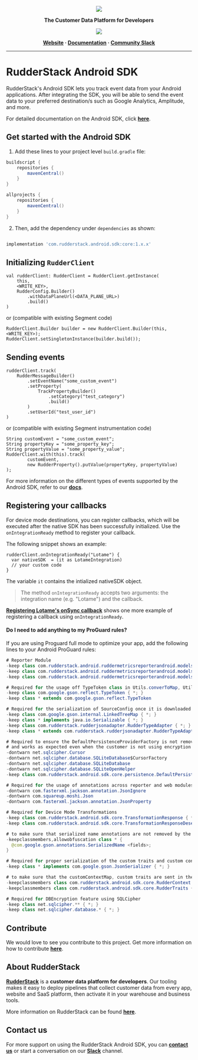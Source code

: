 <p align="center">
  <a href="https://rudderstack.com/">
    <img src="https://user-images.githubusercontent.com/59817155/121357083-1c571300-c94f-11eb-8cc7-ce6df13855c9.png">
  </a>
</p>

<p align="center"><b>The Customer Data Platform for Developers</b></p>

<p align="center">
  <a href="https://search.maven.org/search?q=g:%22com.rudderstack.android.sdk%22%20AND%20a:%22core%22">
    <img src="https://img.shields.io/maven-central/v/com.rudderstack.android.sdk/core.svg?label=Maven%20Central">
    </a>
</p>

<p align="center">
  <b>
    <a href="https://rudderstack.com">Website</a>
    ·
    <a href="https://rudderstack.com/docs/stream-sources/rudderstack-sdk-integration-guides/rudderstack-android-sdk/">Documentation</a>
    ·
    <a href="https://rudderstack.com/join-rudderstack-slack-community">Community Slack</a>
  </b>
</p>

---


# RudderStack Android SDK

RudderStack's Android SDK lets you track event data from your Android applications. After integrating the SDK, you will be able to send the event data to your preferred destination/s such as Google Analytics, Amplitude, and more.

For detailed documentation on the Android SDK, click [**here**](https://rudderstack.com/docs/stream-sources/rudderstack-sdk-integration-guides/rudderstack-android-sdk).

## Get started with the Android SDK

1. Add these lines to your project level `build.gradle` file:

```groovy
buildscript {
    repositories {
        mavenCentral()
    }
}

allprojects {
    repositories {
        mavenCentral()
    }
}
```

2. Then, add the dependency under `dependencies` as shown:

```groovy

implementation 'com.rudderstack.android.sdk:core:1.x.x'
```

## Initializing ```RudderClient```

```
val rudderClient: RudderClient = RudderClient.getInstance(
    this,
    <WRITE_KEY>,
    RudderConfig.Builder()
        .withDataPlaneUrl(<DATA_PLANE_URL>)
        .build()
)
```
or (compatible with existing Segment code)
```
RudderClient.Builder builder = new RudderClient.Builder(this, <WRITE_KEY>);
RudderClient.setSingletonInstance(builder.build());
```

## Sending events
```
rudderClient.track(
    RudderMessageBuilder()
        .setEventName("some_custom_event")
        .setProperty(
            TrackPropertyBuilder()
                .setCategory("test_category")
                .build()
        )
        .setUserId("test_user_id")
)
```
or (compatible with existing Segment instrumentation code)
```
String customEvent = "some_custom_event";
String propertyKey = "some_property_key";
String propertyValue = "some_property_value";
RudderClient.with(this).track(
        customEvent,
        new RudderProperty().putValue(propertyKey, propertyValue)
);
```

For more information on the different types of events supported by the Android SDK, refer to our [**docs**](https://rudderstack.com/docs/stream-sources/rudderstack-sdk-integration-guides/rudderstack-android-sdk).

## Registering your callbacks

For device mode destinations, you can register callbacks, which will be executed after the native SDK has been successfully initialized. Use the `onIntegrationReady` method to register your callback.

The following snippet shows an example:

```
rudderClient.onIntegrationReady("Lotame") {
  var nativeSDK  = (it as LotameIntegration)
  // your custom code
}
```
The variable `it` contains the intialized nativeSDK object.

> The method `onIntegrationReady` accepts two arguments: the integration name (e.g. "Lotame") and the callback.

[**Registering Lotame's onSync callback**](https://github.com/rudderlabs/rudder-integration-lotame-android#register-your-onsync-callback) shows one more example of registering a callback using `onIntegrationReady`.

#### Do I need to add anything to my ProGuard rules?

If you are using Proguard full mode to optimize your app, add the following lines to your Android ProGuard rules:

```java
# Reporter Module
-keep class com.rudderstack.android.ruddermetricsreporterandroid.models.LabelEntity { *; }
-keep class com.rudderstack.android.ruddermetricsreporterandroid.models.MetricEntity { *; }
-keep class com.rudderstack.android.ruddermetricsreporterandroid.models.ErrorEntity { *; }

# Required for the usage off TypeToken class in Utils.converToMap, Utils.convertToList
-keep class com.google.gson.reflect.TypeToken { *; }
-keep class * extends com.google.gson.reflect.TypeToken

# Required for the serialization of SourceConfig once it is downloaded.
-keep class com.google.gson.internal.LinkedTreeMap { *; }
-keep class * implements java.io.Serializable { *; }
-keep class com.rudderstack.rudderjsonadapter.RudderTypeAdapter { *; }
-keep class * extends com.rudderstack.rudderjsonadapter.RudderTypeAdapter

# Required to ensure the DefaultPersistenceProviderFactory is not removed by Proguard 
# and works as expected even when the customer is not using encryption feature.
-dontwarn net.sqlcipher.Cursor
-dontwarn net.sqlcipher.database.SQLiteDatabase$CursorFactory
-dontwarn net.sqlcipher.database.SQLiteDatabase
-dontwarn net.sqlcipher.database.SQLiteOpenHelper
-keep class com.rudderstack.android.sdk.core.persistence.DefaultPersistenceProviderFactory { *; }

# Required for the usage of annotations across reporter and web modules
-dontwarn com.fasterxml.jackson.annotation.JsonIgnore
-dontwarn com.squareup.moshi.Json
-dontwarn com.fasterxml.jackson.annotation.JsonProperty

# Required for Device Mode Transformations
-keep class com.rudderstack.android.sdk.core.TransformationResponse { *; }
-keep class com.rudderstack.android.sdk.core.TransformationResponseDeserializer { *; }

# to make sure that serialized name annotations are not removed by the Proguard full mode.
-keepclassmembers,allowobfuscation class * {
  @com.google.gson.annotations.SerializedName <fields>;
}

# Required for proper serialization of the custom traits and custom context
-keep class * implements com.google.gson.JsonSerializer { *; }

# to make sure that the customContextMap, custom traits are sent in the proper format
-keepclassmembers class com.rudderstack.android.sdk.core.RudderContext { java.util.Map customContextMap; }
-keepclassmembers class com.rudderstack.android.sdk.core.RudderTraits { java.util.Map extras; }

# Required for DBEncryption feature using SQLCipher
-keep class net.sqlcipher.** { *; }
-keep class net.sqlcipher.database.* { *; }
```

## Contribute

We would love to see you contribute to this project. Get more information on how to contribute [**here**](./CONTRIBUTING.md).

## About RudderStack

[**RudderStack**](https://rudderstack.com/) is a **customer data platform for developers**. Our tooling makes it easy to deploy pipelines that collect customer data from every app, website and SaaS platform, then activate it in your warehouse and business tools.

More information on RudderStack can be found [**here**](https://github.com/rudderlabs/rudder-server).

## Contact us

For more support on using the RudderStack Android SDK, you can [**contact us**](https://rudderstack.com/contact/) or start a conversation on our [**Slack**](https://rudderstack.com/join-rudderstack-slack-community) channel.
